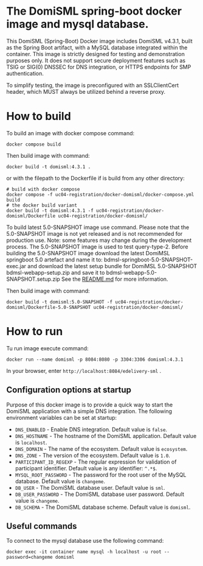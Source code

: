 The DomiSML spring-boot docker image and mysql database.
================================

This DomiSML (Spring-Boot) Docker image includes DomiSML v4.3.1, built as the Spring Boot artifact, with a MySQL database integrated within the container. This image is strictly designed for testing and demonstration purposes only. It does not support secure deployment features such as TSIG or SIG(0) DNSSEC for DNS integration, or HTTPS endpoints for SMP authentication.

To simplify testing, the image is preconfigured with an SSLClientCert header, which MUST always be utilized behind a reverse proxy.

# How to build

To build an image with docker compose command:

    docker compose build

Then build image with command:

    docker build -t domisml:4.3.1 .

or with the filepath to the Dockerfile if is build from any other directory:

    # build with docker compose
    docker compose -f uc04-registration/docker-domisml/docker-compose.yml build
    # the docker build variant
    docker build -t domisml:4.3.1 -f uc04-registration/docker-domisml/Dockerfile uc04-registration/docker-domisml/

To build latest 5.0-SNAPSHOT image use command. Please note that the 5.0-SNAPSHOT image is not yet released and is not recommended for production use. Note: some features may change during the development process. The 5.0-SNAPSHOT image is used to test  query-type-2.
Before building the 5.0-SNAPSHOT image download the latest DomiMSL springboot 5.0 artefact and name it to: bdmsl-springboot-5.0-SNAPSHOT-exec.jar
and download the latest setup bundle for DomiMSL 5.0-SNAPSHOT bdmsl-webapp-setup.zip and save it to bdmsl-webapp-5.0-SNAPSHOT.setup.zip
See the [README.md](artefact/README.md) for more information.

Then build image with command:

    docker build -t domisml:5.0-SNAPSHOT -f uc04-registration/docker-domisml/Dockerfile-5.0-SNAPSHOT uc04-registration/docker-domisml/


# How to run

Tu run image execute command:

    docker run --name domisml -p 8084:8080 -p 3304:3306 domisml:4.3.1

In your browser, enter `http://localhost:8084/edelivery-sml` .

## Configuration options at startup

Purpose of this docker image is to provide a quick way to start the DomiSML application with a simple DNS integration. The following environment variables can be set at startup:
 
- `DNS_ENABLED` - Enable DNS integration. Default value is `false`.
- `DNS_HOSTNAME` - The hostname of the DomiSML application. Default value is `localhost`.
- `DNS_DOMAIN` - The name of the ecosystem. Default value is `ecosystem`.
- `DNS_ZONE` - The version of the ecosystem. Default value is `1.0`.
- `PARTICIPANT_ID_REGEXP` - The regular expression for validation of participant identifier. Default value is any identifier: `^.*$`.
- `MYSQL_ROOT_PASSWORD` - The password for the root user of the MySQL database. Default value is `changeme`.
- `DB_USER` - The DomiSML database user. Default value is `sml`.
- `DB_USER_PASSWORD` - The DomiSML database user password. Default value is `changeme`.
- `DB_SCHEMA` - The DomiSML database scheme. Default value is `domisml`.



## Useful commands

To connect to the mysql database use the following command:

    docker exec -it container name mysql -h localhost -u root --password=changeme domisml
